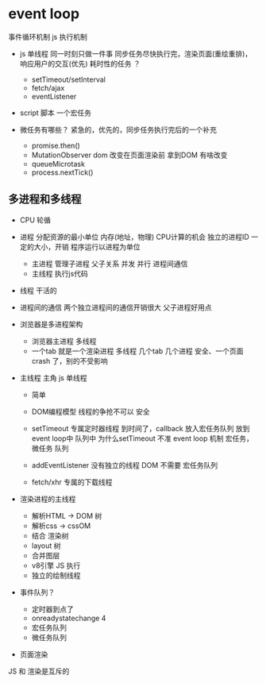 # event loop
事件循环机制 js 执行机制

- js 单线程
  同一时刻只做一件事
  同步任务尽快执行完，渲染页面(重绘重排)，响应用户的交互(优先)
  耗时性的任务 ？
  - setTimeout/setInterval
  - fetch/ajax
  - eventListener
- script 脚本
  一个宏任务

- 微任务有哪些？
  紧急的，优先的，同步任务执行完后的一个补充
  - promise.then()
  - MutationObserver
    dom 改变在页面渲染前 拿到DOM 有啥改变
  - queueMicrotask
  - process.nextTick()

## 多进程和多线程
- CPU 轮循

- 进程
  分配资源的最小单位
  内存(地址，物理) CPU计算的机会
  独立的进程ID 一定的大小，开销
  程序运行以进程为单位
  - 主进程
    管理子进程 父子关系 并发 并行
    进程间通信
  - 主线程
    执行js代码
- 线程
  干活的
- 进程间的通信
  两个独立进程间的通信开销很大
  父子进程好用点

- 浏览器是多进程架构
  - 浏览器主进程
    多线程
  - 一个tab 就是一个渲染进程
    多线程
    几个tab 几个进程
    安全、一个页面crash 了，别的不受影响
- 主线程 主角
  js 单线程
  - 简单
  - DOM编程模型 线程的争抢不可以 安全

  - setTimeout 专属定时器线程 
    到时间了，callback 放入宏任务队列
    放到event loop中  队列中
    为什么setTimeout 不准
    event loop 机制
    宏任务，微任务 队列 
  - addEventListener 没有独立的线程
    DOM 不需要  宏任务队列 
  - fetch/xhr 专属的下载线程

- 渲染进程的主线程
  - 解析HTML -> DOM 树
  - 解析css -> cssOM
  - 结合 渲染树
  - layout 树
  - 合并图层
  - v8引擎 JS 执行
  - 独立的绘制线程

- 事件队列？
  - 定时器到点了
  - onreadystatechange 4
  - 宏任务队列
  - 微任务队列

- 页面渲染 

JS 和 渲染是互斥的 